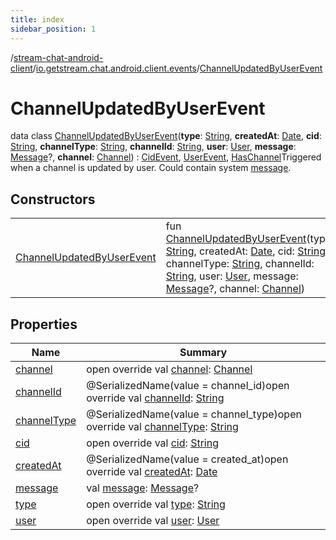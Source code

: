 ```yaml
---
title: index
sidebar_position: 1
---
```

/[stream-chat-android-client](../../index.md)/[io.getstream.chat.android.client.events](../index.md)/[ChannelUpdatedByUserEvent](index.md)  
  
  
  
# ChannelUpdatedByUserEvent  
data class [ChannelUpdatedByUserEvent](index.md)(**type**: [String](https://kotlinlang.org/api/latest/jvm/stdlib/kotlin/-string/index.html), **createdAt**: [Date](https://developer.android.com/reference/kotlin/java/util/Date.html), **cid**: [String](https://kotlinlang.org/api/latest/jvm/stdlib/kotlin/-string/index.html), **channelType**: [String](https://kotlinlang.org/api/latest/jvm/stdlib/kotlin/-string/index.html), **channelId**: [String](https://kotlinlang.org/api/latest/jvm/stdlib/kotlin/-string/index.html), **user**: [User](../../io.getstream.chat.android.client.models/User/index.md), **message**: [Message](../../io.getstream.chat.android.client.models/Message/index.md)?, **channel**: [Channel](../../io.getstream.chat.android.client.models/Channel/index.md)) : [CidEvent](../CidEvent/index.md), [UserEvent](../UserEvent/index.md), [HasChannel](../HasChannel/index.md)Triggered when a channel is updated by user. Could contain system [message](message.md).  
  
## Constructors  
  
| | |
|---|---|
| <a name="io.getstream.chat.android.client.events/ChannelUpdatedByUserEvent/ChannelUpdatedByUserEvent/#kotlin.String#java.util.Date#kotlin.String#kotlin.String#kotlin.String#io.getstream.chat.android.client.models.User#io.getstream.chat.android.client.models.Message?#io.getstream.chat.android.client.models.Channel/PointingToDeclaration/"></a>[ChannelUpdatedByUserEvent](ChannelUpdatedByUserEvent.md)| <a name="io.getstream.chat.android.client.events/ChannelUpdatedByUserEvent/ChannelUpdatedByUserEvent/#kotlin.String#java.util.Date#kotlin.String#kotlin.String#kotlin.String#io.getstream.chat.android.client.models.User#io.getstream.chat.android.client.models.Message?#io.getstream.chat.android.client.models.Channel/PointingToDeclaration/"></a>fun [ChannelUpdatedByUserEvent](ChannelUpdatedByUserEvent.md)(type: [String](https://kotlinlang.org/api/latest/jvm/stdlib/kotlin/-string/index.html), createdAt: [Date](https://developer.android.com/reference/kotlin/java/util/Date.html), cid: [String](https://kotlinlang.org/api/latest/jvm/stdlib/kotlin/-string/index.html), channelType: [String](https://kotlinlang.org/api/latest/jvm/stdlib/kotlin/-string/index.html), channelId: [String](https://kotlinlang.org/api/latest/jvm/stdlib/kotlin/-string/index.html), user: [User](../../io.getstream.chat.android.client.models/User/index.md), message: [Message](../../io.getstream.chat.android.client.models/Message/index.md)?, channel: [Channel](../../io.getstream.chat.android.client.models/Channel/index.md))|
  
  
## Properties  
  
|  Name |  Summary | 
|---|---|
| <a name="io.getstream.chat.android.client.events/ChannelUpdatedByUserEvent/channel/#/PointingToDeclaration/"></a>[channel](channel.md)| <a name="io.getstream.chat.android.client.events/ChannelUpdatedByUserEvent/channel/#/PointingToDeclaration/"></a>open override val [channel](channel.md): [Channel](../../io.getstream.chat.android.client.models/Channel/index.md)|
| <a name="io.getstream.chat.android.client.events/ChannelUpdatedByUserEvent/channelId/#/PointingToDeclaration/"></a>[channelId](channelId.md)| <a name="io.getstream.chat.android.client.events/ChannelUpdatedByUserEvent/channelId/#/PointingToDeclaration/"></a>@SerializedName(value = channel_id)open override val [channelId](channelId.md): [String](https://kotlinlang.org/api/latest/jvm/stdlib/kotlin/-string/index.html)|
| <a name="io.getstream.chat.android.client.events/ChannelUpdatedByUserEvent/channelType/#/PointingToDeclaration/"></a>[channelType](channelType.md)| <a name="io.getstream.chat.android.client.events/ChannelUpdatedByUserEvent/channelType/#/PointingToDeclaration/"></a>@SerializedName(value = channel_type)open override val [channelType](channelType.md): [String](https://kotlinlang.org/api/latest/jvm/stdlib/kotlin/-string/index.html)|
| <a name="io.getstream.chat.android.client.events/ChannelUpdatedByUserEvent/cid/#/PointingToDeclaration/"></a>[cid](cid.md)| <a name="io.getstream.chat.android.client.events/ChannelUpdatedByUserEvent/cid/#/PointingToDeclaration/"></a>open override val [cid](cid.md): [String](https://kotlinlang.org/api/latest/jvm/stdlib/kotlin/-string/index.html)|
| <a name="io.getstream.chat.android.client.events/ChannelUpdatedByUserEvent/createdAt/#/PointingToDeclaration/"></a>[createdAt](createdAt.md)| <a name="io.getstream.chat.android.client.events/ChannelUpdatedByUserEvent/createdAt/#/PointingToDeclaration/"></a>@SerializedName(value = created_at)open override val [createdAt](createdAt.md): [Date](https://developer.android.com/reference/kotlin/java/util/Date.html)|
| <a name="io.getstream.chat.android.client.events/ChannelUpdatedByUserEvent/message/#/PointingToDeclaration/"></a>[message](message.md)| <a name="io.getstream.chat.android.client.events/ChannelUpdatedByUserEvent/message/#/PointingToDeclaration/"></a>val [message](message.md): [Message](../../io.getstream.chat.android.client.models/Message/index.md)?|
| <a name="io.getstream.chat.android.client.events/ChannelUpdatedByUserEvent/type/#/PointingToDeclaration/"></a>[type](type.md)| <a name="io.getstream.chat.android.client.events/ChannelUpdatedByUserEvent/type/#/PointingToDeclaration/"></a>open override val [type](type.md): [String](https://kotlinlang.org/api/latest/jvm/stdlib/kotlin/-string/index.html)|
| <a name="io.getstream.chat.android.client.events/ChannelUpdatedByUserEvent/user/#/PointingToDeclaration/"></a>[user](user.md)| <a name="io.getstream.chat.android.client.events/ChannelUpdatedByUserEvent/user/#/PointingToDeclaration/"></a>open override val [user](user.md): [User](../../io.getstream.chat.android.client.models/User/index.md)|


